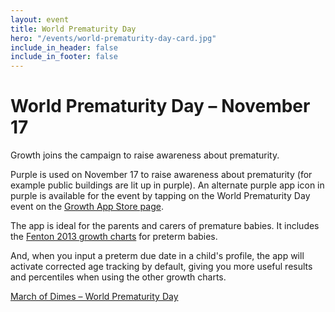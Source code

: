```yaml
---
layout: event
title: World Prematurity Day
hero: "/events/world-prematurity-day-card.jpg"
include_in_header: false
include_in_footer: false
---
```


# World Prematurity Day – November 17

Growth joins the campaign to raise awareness about prematurity.

Purple is used on November 17 to raise awareness about prematurity (for example public buildings are lit up in purple). An alternate purple app icon in purple is available for the event by tapping on the World Prematurity Day event on the [Growth App Store page](https://apps.apple.com/us/app/growth-baby-child-charts/id446639811?uo=4).

The app is ideal for the parents and carers of premature babies. It includes the [Fenton 2013 growth charts](https://www.ucalgary.ca/resource/preterm-growth-chart/preterm-growth-chart) for preterm babies.

And, when you input a preterm due date in a child's profile, the app will activate corrected age tracking by default, giving you more useful results and percentiles when using the other growth charts.

[March of Dimes – World Prematurity Day](https://www.marchofdimes.org/mission/world-prematurity-day.aspx)